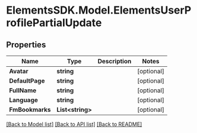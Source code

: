 # ElementsSDK.Model.ElementsUserProfilePartialUpdate

## Properties

Name | Type | Description | Notes
------------ | ------------- | ------------- | -------------
**Avatar** | **string** |  | [optional] 
**DefaultPage** | **string** |  | [optional] 
**FullName** | **string** |  | [optional] 
**Language** | **string** |  | [optional] 
**FmBookmarks** | **List&lt;string&gt;** |  | [optional] 

[[Back to Model list]](../#documentation-for-models) [[Back to API list]](../#documentation-for-api-endpoints) [[Back to README]](../)

